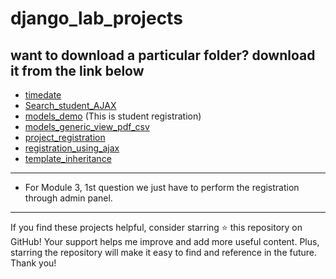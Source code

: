 # django_lab_projects
## want to download a particular folder? download it from the link below
- [timedate](https://downgit.github.io/#/home?url=https://github.com/Shashank-V-H/django_lab_projects/tree/main/timedate)
- [Search_student_AJAX](https://downgit.github.io/#/home?url=https://github.com/Shashank-V-H/django_lab_projects/tree/main/Search_student_AJAX)
- [models_demo](https://downgit.github.io/#/home?url=https://github.com/Shashank-V-H/django_lab_projects/tree/main/models_demo) (This is student registration)
- [models_generic_view_pdf_csv](https://downgit.github.io/#/home?url=https://github.com/Shashank-V-H/django_lab_projects/tree/main/models_generic_view_pdf_csv)
- [project_registration](https://downgit.github.io/#/home?url=https://github.com/Shashank-V-H/django_lab_projects/tree/main/project_registration)
- [registration_using_ajax](https://downgit.github.io/#/home?url=https://github.com/Shashank-V-H/django_lab_projects/tree/main/registration_using_ajax)
- [template_inheritance](https://downgit.github.io/#/home?url=https://github.com/Shashank-V-H/django_lab_projects/tree/main/template_inheritance)
---
- For Module 3, 1st question we just have to perform the registration through admin panel.

---
If you find these projects helpful, consider starring ⭐ this repository on GitHub! Your support helps me improve and add more useful content. Plus, starring the repository will make it easy to find and reference in the future. Thank you!
